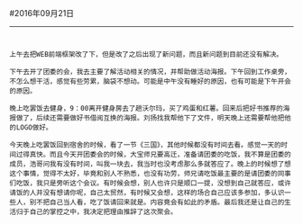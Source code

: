 #2016年09月21日
- - - - -
#
    上午去把WEB前端框架改了下，但是改了之后出现了新问题，而且新问题到目前还没有解决。

    下午去开了团委的会，我去主要了解活动相关的情况，并帮助做活动海报。下午回到工作桌旁，不怎么想干活，感觉有些劳累，脑袋不想动。可能是中午没有睡好的原因，也有可能是下午开会的原因。

    晚上吃罢饭去健身，9：00离开健身房去了趟沃尔玛，买了鸡蛋和红薯。回来后把好书推荐的海报做了，后续还需要做好书借阅互换的海报。刘扬找我帮他下了文件，明天晚上还需要帮他把他的LOGO做好。

    今天晚上吃罢饭回到宿舍的时候，看了一节《三国》，其他时候都没有时间去看。感觉一天的时间过得真快。而且今天开团委会的时候，大宝师兄要高迁，准备请团委的吃饭，我不算是团委的成员，浩哥问我有没有时间，叫我一块去，我当时也没考虑那么多就答应了。晚上的时候想了想这个事情，觉得不太好，毕竟和别人不熟悉，也没有功劳，师兄请吃饭最主要的是请团委的同事们吃饭，我只是旁听这个会议。有时候会想，别人也许只是顺口一提，没想到自己就答应，或许请饭的人并没有想请你呢，自己太贸然，有时候又会想，这样的场合自己应该多参加，多认识一些人，别不把自己当人看，吃了饭请回来就是。内容竟会有如此的矛盾。最后我还是让自己的生活归于自己的掌控之中，我决定把理由推辞了这次聚会。